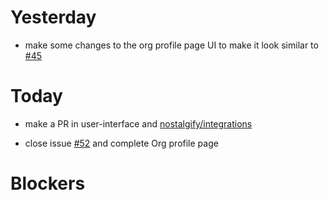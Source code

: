 # Yesterday

- make some changes to the org profile page UI to make it look similar to [#45](https://github.com/LockedUp-Coders/nostalgify/issues/45)

# Today

- make a PR in user-interface and [nostalgify/integrations](https://github.com/LockedUp-Coders/nostalgify/blob/master/.integrations)

- close issue [#52](https://github.com/LockedUp-Coders/nostalgify/issues/52) and complete Org profile page

# Blockers
